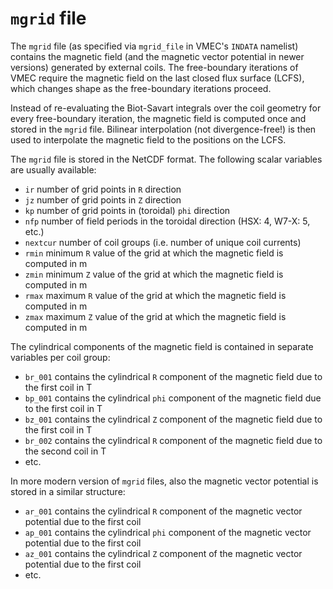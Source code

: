 # `mgrid` file

The `mgrid` file (as specified via `mgrid_file` in VMEC's `INDATA` namelist) contains the magnetic field
(and the magnetic vector potential in newer versions) generated by external coils.
The free-boundary iterations of VMEC require the magnetic field on the last closed flux surface (LCFS),
which changes shape as the free-boundary iterations proceed.

Instead of re-evaluating the Biot-Savart integrals over the coil geometry for every free-boundary iteration,
the magnetic field is computed once and stored in the `mgrid` file.
Bilinear interpolation (not divergence-free!) is then used to interpolate the magnetic field
to the positions on the LCFS.

The `mgrid` file is stored in the NetCDF format.
The following scalar variables are usually available:
* `ir` number of grid points in `R` direction
* `jz` number of grid points in `Z` direction
* `kp` number of grid points in (toroidal) `phi` direction
* `nfp` number of field periods in the toroidal direction (HSX: 4, W7-X: 5, etc.)
* `nextcur` number of coil groups (i.e. number of unique coil currents)
* `rmin` minimum `R` value of the grid at which the magnetic field is computed in m
* `zmin` minimum `Z` value of the grid at which the magnetic field is computed in m
* `rmax` maximum `R` value of the grid at which the magnetic field is computed in m
* `zmax` maximum `Z` value of the grid at which the magnetic field is computed in m

The cylindrical components of the magnetic field is contained in separate variables per coil group:
* `br_001` contains the cylindrical `R` component of the magnetic field due to the first coil in T
* `bp_001` contains the cylindrical `phi` component of the magnetic field due to the first coil in T
* `bz_001` contains the cylindrical `Z` component of the magnetic field due to the first coil in T
* `br_002` contains the cylindrical `R` component of the magnetic field due to the second coil in T
* etc.

In more modern version of `mgrid` files, also the magnetic vector potential is stored in a similar structure:
* `ar_001` contains the cylindrical `R` component of the magnetic vector potential due to the first coil
* `ap_001` contains the cylindrical `phi` component of the magnetic vector potential due to the first coil
* `az_001` contains the cylindrical `Z` component of the magnetic vector potential due to the first coil
* etc.
